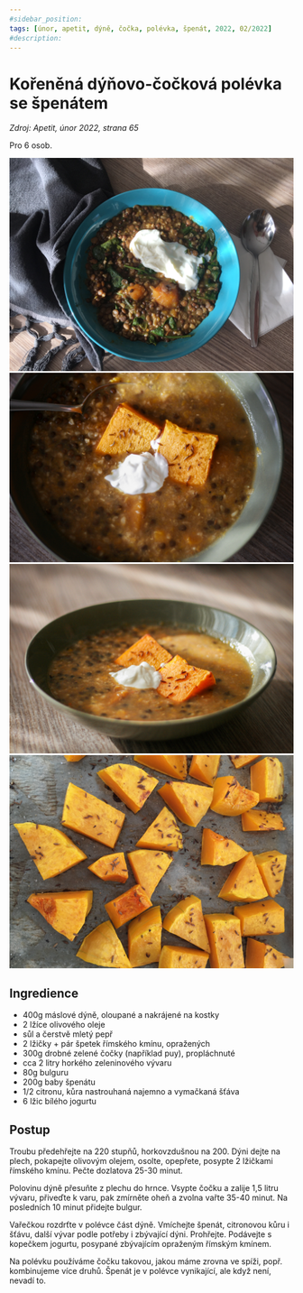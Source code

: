 ```yaml
---
#sidebar_position: 
tags: [únor, apetit, dýně, čočka, polévka, špenát, 2022, 02/2022]
#description:
---
```


# Kořeněná dýňovo-čočková polévka se špenátem

_Zdroj: Apetit, únor 2022, strana 65_

Pro 6 osob.

![Kořeněná dýňovo-čočková polévka se špenátem](./assets/dynovo-cockova-polevka.jpeg)
![Kořeněná dýňovo-čočková polévka se špenátem](./assets/dynovo-cockova-polevka-3.jpeg)
![Kořeněná dýňovo-čočková polévka se špenátem](./assets/dynovo-cockova-polevka-4.jpeg)
![Upečená dýně](./assets/dynovo-cockova-polevka-2.jpeg)


## Ingredience

- 400g máslové dýně, oloupané a nakrájené na kostky
- 2 lžíce olivového oleje
- sůl a čerstvě mletý pepř
- 2 lžičky + pár špetek římského kmínu, opražených
- 300g drobné zelené čočky (například puy), propláchnuté
- cca 2 litry horkého zeleninového vývaru
- 80g bulguru
- 200g baby špenátu
- 1/2 citronu, kůra nastrouhaná najemno a vymačkaná šťáva
- 6 lžic bílého jogurtu

## Postup

Troubu předehřejte na 220 stupňů, horkovzdušnou na 200. Dýni dejte na plech, pokapejte olivovým olejem, osolte, opepřete, posypte 2 lžičkami římského kmínu. Pečte dozlatova 25-30 minut.

Polovinu dýně přesuňte z plechu do hrnce. Vsypte čočku a zalije 1,5 litru vývaru, přiveďte k varu, pak zmírněte oheň a zvolna vařte 35-40 minut. Na posledních 10 minut přidejte bulgur.

Vařečkou rozdrťte v polévce část dýně. Vmíchejte špenát, citronovou kůru i šťávu, další vývar podle potřeby i zbývající dýni. Prohřejte. Podávejte s kopečkem jogurtu, posypané zbývajícím opraženým římským kmínem.

Na polévku používáme čočku takovou, jakou máme zrovna ve spíži, popř. kombinujeme více druhů. Špenát je v polévce vynikající, ale když není, nevadí to.
